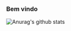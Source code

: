 ### Bem vindo

![Anurag's github stats](https://github-readme-stats.vercel.app/api?username=Rafael-Zamith&theme=dark&show_icons=true)